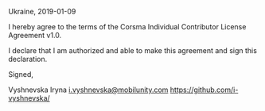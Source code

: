 Ukraine, 2019-01-09

I hereby agree to the terms of the Corsma Individual Contributor License Agreement v1.0.

I declare that I am authorized and able to make this agreement and sign this declaration.

Signed,

Vyshnevska Iryna i.vyshnevska@mobilunity.com https://github.com/i-vyshnevska/